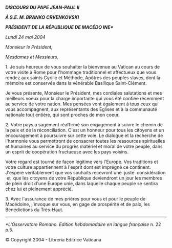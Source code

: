 ***DISCOURS DU PAPE JEAN-PAUL II***

***À S.E. M. BRANKO CRVENKOVSKI***

***PRÉSIDENT DE LA RÉPUBLIQUE DE MACÉDO* *INE\****

*Lundi 24 mai 2004*

*Monsieur le Président,*

*Mesdames et Messieurs,*

1. Je suis heureux de vous souhaiter la bienvenue au Vatican au cours de votre visite à Rome pour l'hommage traditionnel et affectueux que vous rendez aux saints Cyrille et Méthode, Apôtres des peuples slaves, dont la mémoire est conservée dans la vénérable Basilique Saint-Clément.

Je vous présente, Monsieur le Président, mes cordiales salutations et mes meilleurs voeux pour la charge importante qui vous été confiée récemment au service de votre nation. Mes pensées vont également à tous ceux qui vous accompagnent, aux représentants des Eglises et à la communauté nationale tout entière, qui sont proches de mon coeur.

2. Votre pays a sagement réaffirmé son engagement à suivre le chemin de la paix et de la réconciliation. C'est un honneur pour tous les citoyens et un encouragement à poursuivre sur cette voie. Le dialogue et la recherche de l'harmonie vous permettront de consacrer toutes les ressources spirituelles et humaines au service du progrès matériel et moral de votre peuple, dans un esprit de coopération fructueuse avec les pays voisins.

Votre regard est tourné de façon légitime vers l'Europe. Vos traditions et votre culture appartiennent à l'esprit dont est imprégné ce continent. J'espère véritablement que vos souhaits recevront une  juste  considération  et  que les citoyens de votre République deviendront un jour les membres de plein droit d'une Europe unie, dans laquelle chaque peuple se sentira chez lui et pleinement apprécié.

3. Avec l'assurance de mes prières pour vous et pour le peuple de Macédoine, j'invoque sur vous, en gage de prospérité et de paix, les Bénédictions du Très-Haut.

* * *

*\*L'Osservatore Romano. Edition hebdomadaire en langue française* n. 22 p.5.

© Copyright 2004 - Libreria Editrice Vaticana